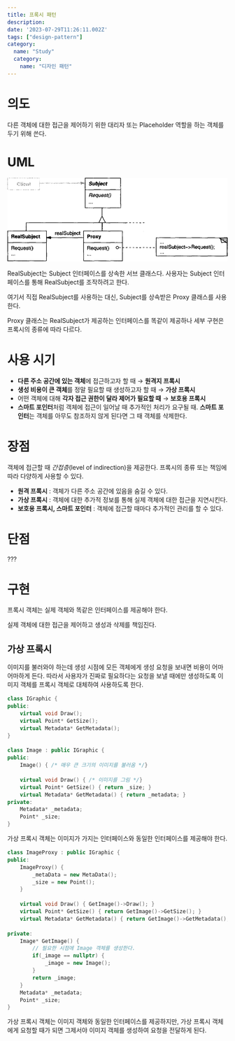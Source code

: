 ```yaml
---
title: 프록시 패턴
description:
date: '2023-07-29T11:26:11.002Z'
tags: ["design-pattern"]
category:
  name: "Study"
  category:
    name: "디자인 패턴"
---
```


# 의도

다른 객체에 대한 접근을 제어하기 위한 대리자 또는 Placeholder 역할을 하는 객체를 두기 위해 쓴다.

# UML

![Alt text](image.png)

RealSubject는 Subject 인터페이스를 상속한 서브 클래스다. 사용자는 Subject 인터페이스를 통해 RealSubject를 조작하려고 한다.

여기서 직접 RealSubject를 사용하는 대신, Subject를 상속받은 Proxy 클래스를 사용한다.

Proxy 클래스는 RealSubject가 제공하는 인터페이스를 똑같이 제공하나 세부 구현은 프록시의 종류에 따라 다르다.

# 사용 시기

- **다른 주소 공간에 있는 객체**에 접근하고자 할 때 → **원격지 프록시**
- **생성 비용이 큰 객체**를 정말 필요할 때 생성하고자 할 때 → **가상 프록시**
- 어떤 객체에 대해 **각자 접근 권한이 달라 제어가 필요할 때** → **보호용 프록시**
- **스마트 포인터**처럼 객체에 접근이 일어날 때 추가적인 처리가 요구될 때. **스마트 포인터**는 객체를 아무도 참조하지 않게 된다면 그 때 객체를 삭제한다.

# 장점

객체에 접근할 때 *간접층*(level of indirection)을 제공한다. 프록시의 종류 또는 책임에 따라 다양하게 사용할 수 있다.

- **원격 프록시** : 객체가 다른 주소 공간에 있음을 숨길 수 있다.
- **가상 프록시** : 객체에 대한 추가적 정보를 통해 실제 객체에 대한 접근을 지연시킨다.
- **보호용 프록시, 스마트 포인터** : 객체에 접근할 때마다 추가적인 관리를 할 수 있다.

# 단점

???

# 구현

프록시 객체는 실제 객체와 똑같은 인터페이스를 제공해야 한다.

실제 객체에 대한 접근을 제어하고 생성과 삭제를 책임진다.

## 가상 프록시

이미지를 불러와야 하는데 생성 시점에 모든 객체에게 생성 요청을 보내면 비용이 어마어마하게 든다. 따라서 사용자가 진짜로 필요하다는 요청을 보낼 때에만 생성하도록 이미지 객체를 프록시 객체로 대체하여 사용하도록 한다.

```cpp
class IGraphic {
public:
    virtual void Draw();
    virtual Point* GetSize();
    virtual Metadata* GetMetadata();
}

class Image : public IGraphic {
public:
    Image() { /* 매우 큰 크기의 이미지를 불러옴 */}

    virtual void Draw() { /* 이미지를 그림 */}
    virtual Point* GetSize() { return _size; }
    virtual Metadata* GetMetadata() { return _metadata; }
private:
    Metadata* _metadata;
    Point* _size;
}
```

가상 프록시 객체는 이미지가 가지는 인터페이스와 동일한 인터페이스를 제공해야 한다.

```cpp
class ImageProxy : public IGraphic {
public:
    ImageProxy() {
        _metaData = new MetaData();
        _size = new Point();
    }

    virtual void Draw() { GetImage()->Draw(); }
    virtual Point* GetSize() { return GetImage()->GetSize(); }
    virtual Metadata* GetMetadata() { return GetImage()->GetMetadata(); }

private:
    Image* GetImage() {
        // 필요한 시점에 Image 객체를 생성한다.
        if(_image == nullptr) {
            _image = new Image();
        }
        return _image;
    }
    Metadata* _metadata;
    Point* _size;
}
```

가상 프록시 객체는 이미지 객체와 동일한 인터페이스를 제공하지만, 가상 프록시 객체에게 요청할 때가 되면 그제서야 이미지 객체를 생성하여 요청을 전달하게 된다.
